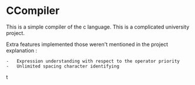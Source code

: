 # CCompiler
This is a simple compiler of the c language.
This is a complicated university project.

Extra features implemented those weren't mentioned in the project explanation :

    -   Expression understanding with respect to the operator priority
    -   Unlimited spacing character identifying






 t